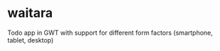 waitara
=======

Todo app in GWT with support for different form factors (smartphone, tablet, desktop)